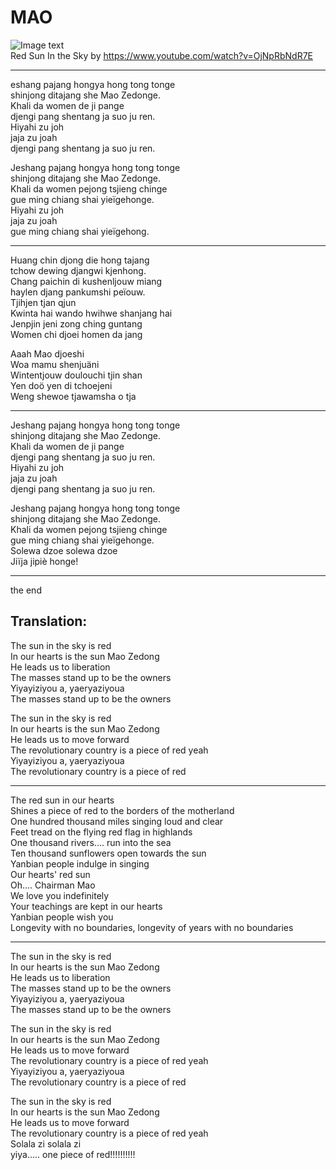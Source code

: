 # MAO  
![Image text](https://unherd.com/wp-content/uploads/2020/07/GettyImages-525273682.jpg)  
Red Sun In the Sky by https://www.youtube.com/watch?v=OjNpRbNdR7E

--------------

eshang pajang hongya hong tong tonge  
shinjong ditajang she Mao Zedonge.  
Khali da women de ji pange  
djengi pang shentang ja suo ju ren.  
Hiyahi zu joh  
jaja zu joah  
djengi pang shentang ja suo ju ren.  

Jeshang pajang hongya hong tong tonge  
shinjong ditajang she Mao Zedonge.  
Khali da women pejong tsjieng chinge  
gue ming chiang shai yieïgehonge.  
Hiyahi zu joh  
jaja zu joah  
gue ming chiang shai yieïgehong.  

--------------

Huang chin djong die hong tajang  
tchow dewing djangwi kjenhong.  
Chang paichin di kushenljouw miang  
haylen djang pankumshi peïouw.  
Tjihjen tjan qjun  
Kwinta hai wando hwihwe shanjang hai  
Jenpjin jeni zong ching guntang  
Women chi djoei homen da jang  

Aaah Mao djoeshi  
Woa mamu shenjuäni   
Wintentjouw doulouchi tjin shan     
Yen doö yen di tchoejeni  
Weng shewoe tjawamsha o tja  

--------------

Jeshang pajang hongya hong tong tonge  
shinjong ditajang she Mao Zedonge.  
Khali da women de ji pange  
djengi pang shentang ja suo ju ren.  
Hiyahi zu joh  
jaja zu joah  
djengi pang shentang ja suo ju ren.  

Jeshang pajang hongya hong tong tonge  
shinjong ditajang she Mao Zedonge.  
Khali da women pejong tsjieng chinge  
gue ming chiang shai yieïgehonge.  
Solewa dzoe solewa dzoe  
Jiïja jipiè honge!  

-----------------

the end  

Translation:
-------------

The sun in the sky is red  
In our hearts is the sun Mao Zedong  
He leads us to liberation  
The masses stand up to be the owners  
Yiyayiziyou a, yaeryaziyoua  
The masses stand up to be the owners  

The sun in the sky is red  
In our hearts is the sun Mao Zedong  
He leads us to move forward  
The revolutionary country is a piece of red yeah  
Yiyayiziyou a, yaeryaziyoua  
The revolutionary country is a piece of red  

--------------

The red sun in our hearts  
Shines a piece of red to the borders of the motherland  
One hundred thousand miles singing loud and clear  
Feet tread on the flying red flag in highlands  
One thousand rivers.... run into the sea  
Ten thousand sunflowers open towards the sun  
Yanbian people indulge in singing  
Our hearts' red sun  
Oh.... Chairman Mao  
We love you indefinitely  
Your teachings are kept in our hearts  
Yanbian people wish you  
Longevity with no boundaries, longevity of years with no boundaries  

--------------

The sun in the sky is red  
In our hearts is the sun Mao Zedong  
He leads us to liberation  
The masses stand up to be the owners  
Yiyayiziyou a, yaeryaziyoua  
The masses stand up to be the owners  

The sun in the sky is red  
In our hearts is the sun Mao Zedong  
He leads us to move forward  
The revolutionary country is a piece of red yeah  
Yiyayiziyou a, yaeryaziyoua  
The revolutionary country is a piece of red  

The sun in the sky is red  
In our hearts is the sun Mao Zedong  
He leads us to move forward  
The revolutionary country is a piece of red yeah  
Solala zi solala zi  
yiya..... one piece of red!!!!!!!!!!  

